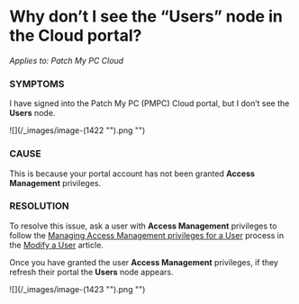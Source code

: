 # Why don’t I see the “Users” node in the Cloud portal?

_Applies to: Patch My PC Cloud_

### SYMPTOMS

I have signed into the Patch My PC (PMPC) Cloud portal, but I don’t see the **Users** node.

![](/_images/image-(1422 "").png "")

### CAUSE

This is because your portal account has not been granted **Access Management** privileges.

### RESOLUTION

To resolve this issue, ask a user with **Access Management** privileges to follow the [Managing Access Management privileges for a User](../../cloud-administration/manage-cloud-users/modify-a-cloud-user.md#managing-access-management-privileges-for-a-user) process in the [Modify a User](../../cloud-administration/manage-cloud-users/modify-a-cloud-user.md) article.

Once you have granted the user **Access Management** privileges, if they refresh their portal the **Users** node appears.

![](/_images/image-(1423 "").png "")

